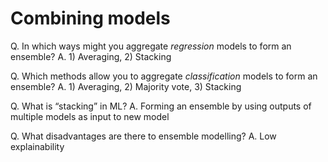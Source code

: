 # Combining models
<!-- #anki/deck/ML -->

Q. In which ways might you aggregate *regression* models to form an ensemble?
A. 1) Averaging, 2) Stacking

Q. Which methods allow you to aggregate *classification* models to form an ensemble?
A. 1) Averaging, 2) Majority vote, 3) Stacking

Q. What is “stacking” in ML?
A. Forming an ensemble by using outputs of multiple models as input to new model

Q. What disadvantages are there to ensemble modelling?
A. Low explainability

<!-- {BearID:46A95CCB-29F2-4E4B-9F95-E3C8980491E9-886-00000701F7C302B7} -->
